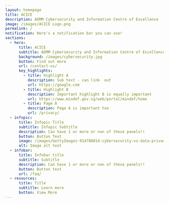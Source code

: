 ```yaml
---
layout: homepage
title: ACICE
description: ADMM Cybersecurity and Information Centre of Excellence
image: /images/ACICE Logo.png
permalink: /
notification: Here's a notification bar you can use!
sections:
  - hero:
      title: ACICE
      subtitle: ADMM Cybersecurity and Information Centre of Excellence
      background: /images/cybersecurity.jpg
      button: Find out more
      url: /contact-us/
      key_highlights:
        - title: Highlight A
          description: Sub text - can link  out
          url: https://google.com
        - title: Highlight B
          description: Important highlight B is equally important
          url: https://www.mindef.gov.sg/web/portal/mindef/home
        - title: Page A
          description: Page A is important too
          url: /privacy/
  - infopic:
      title: Infopic Title
      subtitle: Infopic Subtitle
      description: Can have 1 or more or non of these panels!!
      button: Button Text
      image: /images/GettyImages-914788014-cybersecurity-vs-data-privacy-1-min.jpg
      alt: Image alt text
  - infobar:
      title: Infobar title
      subtitle: Subtitle
      description: Can have 1 or more or non of these panels!!
      button: Button text
      url: /faq/
  - resources:
      title: Title
      subtitle: Learn more
      button: View More
---
```

